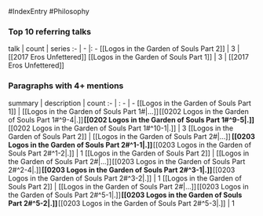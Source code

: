 #IndexEntry #Philosophy

### Top 10 referring talks
talk | count | series
:- | - |: -
[[Logos in the Garden of Souls Part 2]] | 3 | [[2017 Eros Unfettered]]
[[Logos in the Garden of Souls Part 1]] | 3 | [[2017 Eros Unfettered]]

### Paragraphs with 4+ mentions
summary | description | count
:- | : - | -
[[Logos in the Garden of Souls Part 1]] | [[Logos in the Garden of Souls Part 1#\|...]] [[0202 Logos in the Garden of Souls Part 1#^9-4\|.]] **[[0202 Logos in the Garden of Souls Part 1#^9-5\|.]]** [[0202 Logos in the Garden of Souls Part 1#^10-1\|.]] | 3
[[Logos in the Garden of Souls Part 2]] | [[Logos in the Garden of Souls Part 2#\|...]]  **[[0203 Logos in the Garden of Souls Part 2#^1-1\|.]]** [[0203 Logos in the Garden of Souls Part 2#^1-2\|.]] | 1
[[Logos in the Garden of Souls Part 2]] | [[Logos in the Garden of Souls Part 2#\|...]] [[0203 Logos in the Garden of Souls Part 2#^2-4\|.]] **[[0203 Logos in the Garden of Souls Part 2#^3-1\|.]]** [[0203 Logos in the Garden of Souls Part 2#^3-2\|.]] | 1
[[Logos in the Garden of Souls Part 2]] | [[Logos in the Garden of Souls Part 2#\|...]] [[0203 Logos in the Garden of Souls Part 2#^5-1\|.]] **[[0203 Logos in the Garden of Souls Part 2#^5-2\|.]]** [[0203 Logos in the Garden of Souls Part 2#^5-3\|.]] | 1

